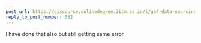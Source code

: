 ```yaml
---
post_url: https://discourse.onlinedegree.iitm.ac.in/t/ga4-data-sourcing-discussion-thread-tds-jan-2025/165959/333
reply_to_post_number: 332
---
```

I have done that also but still getting same error